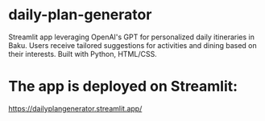 # daily-plan-generator
Streamlit app leveraging OpenAI's GPT for personalized daily itineraries in Baku. Users receive tailored suggestions for activities and dining based on their interests. Built with Python, HTML/CSS.
# The app is deployed on Streamlit:
https://dailyplangenerator.streamlit.app/
